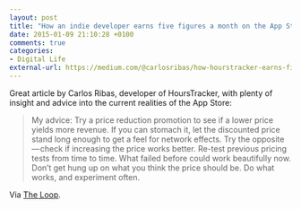 ```yaml
---
layout: post
title: "How an indie developer earns five figures a month on the App Store"
date: 2015-01-09 21:10:28 +0100
comments: true
categories: 
- Digital Life
external-url: https://medium.com/@carlosribas/how-hourstracker-earns-five-figures-a-month-on-the-app-store-85a20bb972eb
---
```


Great article by Carlos Ribas, developer of HoursTracker, with plenty of insight and advice into the current realities of the App Store:

> My advice: Try a price reduction promotion to see if a lower price yields more revenue. If you can stomach it, let the discounted price stand long enough to get a feel for network effects. Try the opposite — check if increasing the price works better. Re-test previous pricing tests from time to time. What failed before could work beautifully now. Don’t get hung up on what you think the price should be. Do what works, and experiment often.

Via [The Loop](http://www.loopinsight.com/2015/01/09/how-an-indie-developer-makes-a-living-on-the-app-store/).